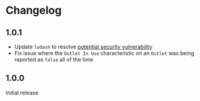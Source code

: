 # Changelog

## 1.0.1

- Update `lodash` to resolve [potential security vulnerability](https://github.com/lodash/lodash/pull/4336)
- Fix issue where the `Outlet In Use` characteristic on an `Outlet` was being reported as `false` all of the time

## 1.0.0

Initial release
